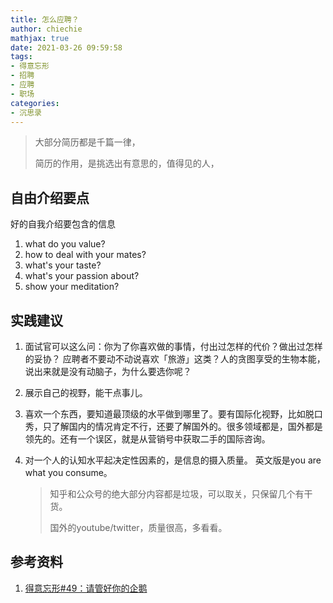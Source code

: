 ```yaml
---
title: 怎么应聘？
author: chiechie
mathjax: true
date: 2021-03-26 09:59:58
tags:
- 得意忘形
- 招聘
- 应聘
- 职场
categories:
- 沉思录
---
```


> 大部分简历都是千篇一律，
> 
> 简历的作用，是挑选出有意思的，值得见的人，


## 自由介绍要点

好的自我介绍要包含的信息

1. what do you value?
2. how to deal with your mates?
3. what's your taste?
4. what's your passion about?
5. show your meditation?


## 实践建议

1. 面试官可以这么问：你为了你喜欢做的事情，付出过怎样的代价？做出过怎样的妥协？ 应聘者不要动不动说喜欢「旅游」这类？人的贪图享受的生物本能，说出来就是没有动脑子，为什么要选你呢？
2. 展示自己的视野，能干点事儿。
3. 喜欢一个东西，要知道最顶级的水平做到哪里了。要有国际化视野，比如脱口秀，只了解国内的情况肯定不行，还要了解国外的。很多领域都是，国外都是领先的。还有一个误区，就是从营销号中获取二手的国际咨询。
4. 对一个人的认知水平起决定性因素的，是信息的摄入质量。 英文版是you are what you consume。
   
   > 知乎和公众号的绝大部分内容都是垃圾，可以取关，只保留几个有干货。
   > 
   > 国外的youtube/twitter，质量很高，多看看。




## 参考资料

1. [得意忘形#49：请管好你的企鹅](https://podcasts.apple.com/cn/podcast/%E5%BE%97%E6%84%8F%E5%BF%98%E5%BD%A2%E6%92%AD%E5%AE%A2/id1200767928?i=1000424079668)